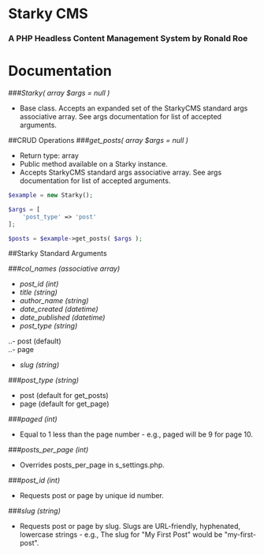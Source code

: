 # Starky CMS
### A PHP Headless Content Management System by Ronald Roe

# Documentation

###*Starky( array $args = null )*
- Base class. Accepts an expanded set of the StarkyCMS standard args associative array. See args documentation for list of accepted arguments.


##CRUD Operations
###*get_posts( array $args = null )*
- Return type: array
- Public method available on a Starky instance.
- Accepts StarkyCMS standard args associative array. See args documentation for list of accepted arguments.
```PHP
$example = new Starky();

$args = [
	'post_type' => 'post'
];

$posts = $example->get_posts( $args );
```








##Starky Standard Arguments

###*col_names (associative array)*

- *post_id (int)*
- *title (string)*
- *author_name (string)*
- *date_created (datetime)*
- *date_published (datetime)*
- *post_type (string)*

..- post (default)  
..- page  

- *slug (string)*

###*post_type (string)*

- post (default for get_posts)
- page (default for get_page)

###*paged (int)*

- Equal to 1 less than the page number - e.g., paged will be 9 for page 10.

###*posts_per_page (int)*

- Overrides posts_per_page in s_settings.php.

###*post_id (int)*

- Requests post or page by unique id number.

###*slug (string)*

- Requests post or page by slug. Slugs are URL-friendly, hyphenated, lowercase strings - e.g., The slug for "My First Post" would be "my-first-post".